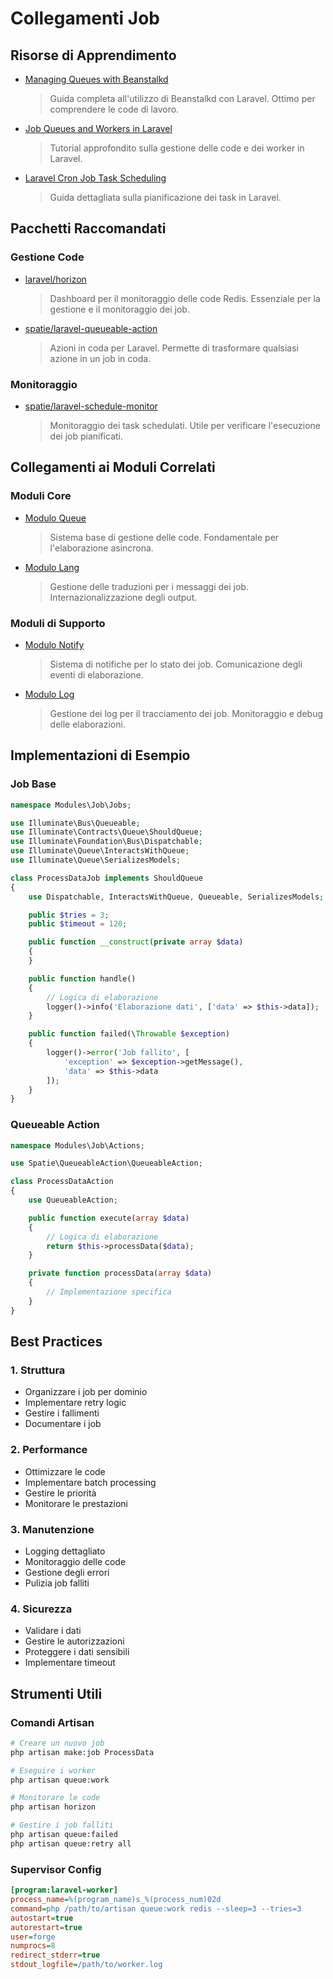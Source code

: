 # Collegamenti Job

## Risorse di Apprendimento
- [Managing Queues with Beanstalkd](https://www.section.io/engineering-education/managing-queues-beanstalkd/)
  > Guida completa all'utilizzo di Beanstalkd con Laravel. Ottimo per comprendere le code di lavoro.

- [Job Queues and Workers in Laravel](https://www.honeybadger.io/blog/job-queues-and-workers-in-laravel-apps/)
  > Tutorial approfondito sulla gestione delle code e dei worker in Laravel.

- [Laravel Cron Job Task Scheduling](https://websolutionstuff.com/post/laravel-9-cron-job-task-scheduling-tutorial)
  > Guida dettagliata sulla pianificazione dei task in Laravel.

## Pacchetti Raccomandati

### Gestione Code
- [laravel/horizon](https://github.com/laravel/horizon)
  > Dashboard per il monitoraggio delle code Redis. Essenziale per la gestione e il monitoraggio dei job.

- [spatie/laravel-queueable-action](https://github.com/spatie/laravel-queueable-action)
  > Azioni in coda per Laravel. Permette di trasformare qualsiasi azione in un job in coda.

### Monitoraggio
- [spatie/laravel-schedule-monitor](https://github.com/spatie/laravel-schedule-monitor)
  > Monitoraggio dei task schedulati. Utile per verificare l'esecuzione dei job pianificati.

## Collegamenti ai Moduli Correlati

### Moduli Core
- [Modulo Queue](../../../Queue/docs/links.md)
  > Sistema base di gestione delle code. Fondamentale per l'elaborazione asincrona.

- [Modulo Lang](../../../Lang/docs/links.md)
  > Gestione delle traduzioni per i messaggi dei job. Internazionalizzazione degli output.

### Moduli di Supporto
- [Modulo Notify](../../../Notify/docs/links.md)
  > Sistema di notifiche per lo stato dei job. Comunicazione degli eventi di elaborazione.

- [Modulo Log](../../../Log/docs/links.md)
  > Gestione dei log per il tracciamento dei job. Monitoraggio e debug delle elaborazioni.

## Implementazioni di Esempio

### Job Base
```php
namespace Modules\Job\Jobs;

use Illuminate\Bus\Queueable;
use Illuminate\Contracts\Queue\ShouldQueue;
use Illuminate\Foundation\Bus\Dispatchable;
use Illuminate\Queue\InteractsWithQueue;
use Illuminate\Queue\SerializesModels;

class ProcessDataJob implements ShouldQueue
{
    use Dispatchable, InteractsWithQueue, Queueable, SerializesModels;

    public $tries = 3;
    public $timeout = 120;

    public function __construct(private array $data)
    {
    }

    public function handle()
    {
        // Logica di elaborazione
        logger()->info('Elaborazione dati', ['data' => $this->data]);
    }

    public function failed(\Throwable $exception)
    {
        logger()->error('Job fallito', [
            'exception' => $exception->getMessage(),
            'data' => $this->data
        ]);
    }
}
```

### Queueable Action
```php
namespace Modules\Job\Actions;

use Spatie\QueueableAction\QueueableAction;

class ProcessDataAction
{
    use QueueableAction;

    public function execute(array $data)
    {
        // Logica di elaborazione
        return $this->processData($data);
    }

    private function processData(array $data)
    {
        // Implementazione specifica
    }
}
```

## Best Practices

### 1. Struttura
- Organizzare i job per dominio
- Implementare retry logic
- Gestire i fallimenti
- Documentare i job

### 2. Performance
- Ottimizzare le code
- Implementare batch processing
- Gestire le priorità
- Monitorare le prestazioni

### 3. Manutenzione
- Logging dettagliato
- Monitoraggio delle code
- Gestione degli errori
- Pulizia job falliti

### 4. Sicurezza
- Validare i dati
- Gestire le autorizzazioni
- Proteggere i dati sensibili
- Implementare timeout

## Strumenti Utili

### Comandi Artisan
```bash
# Creare un nuovo job
php artisan make:job ProcessData

# Eseguire i worker
php artisan queue:work

# Monitorare le code
php artisan horizon

# Gestire i job falliti
php artisan queue:failed
php artisan queue:retry all
```

### Supervisor Config
```ini
[program:laravel-worker]
process_name=%(program_name)s_%(process_num)02d
command=php /path/to/artisan queue:work redis --sleep=3 --tries=3
autostart=true
autorestart=true
user=forge
numprocs=8
redirect_stderr=true
stdout_logfile=/path/to/worker.log
```

